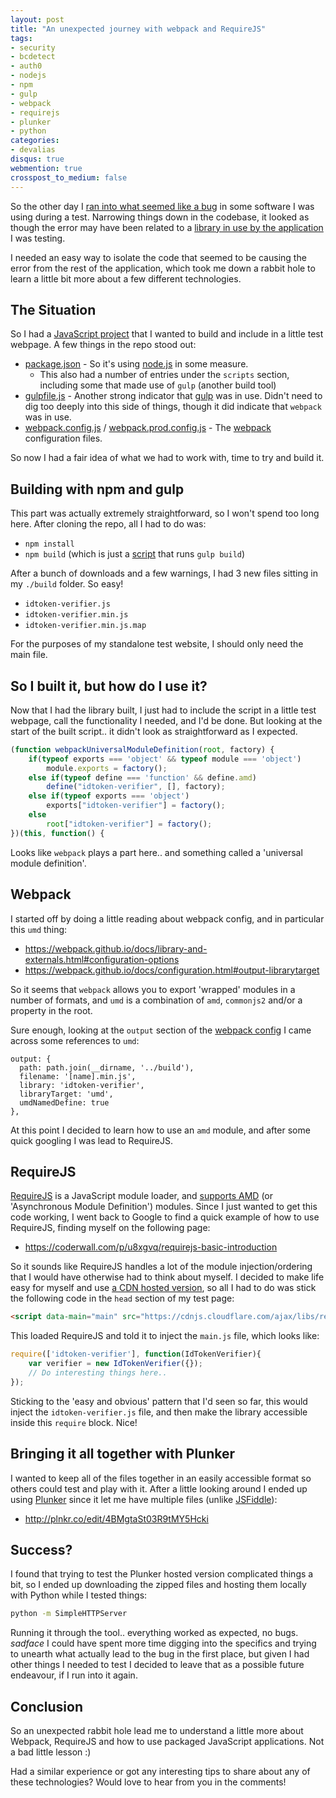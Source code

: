 ```yaml
---
layout: post
title: "An unexpected journey with webpack and RequireJS"
tags:
- security
- bcdetect
- auth0
- nodejs
- npm
- gulp
- webpack
- requirejs
- plunker
- python
categories:
- devalias
disqus: true
webmention: true
crosspost_to_medium: false
---
```

So the other day I [ran into what seemed like a bug](https://github.com/blueclosure/BCDetect/issues/27) in some software I was using during a test. Narrowing things down in the codebase, it looked as though the error may have been related to a [library in use by the application](https://github.com/auth0/idtoken-verifier) I was testing.

I needed an easy way to isolate the code that seemed to be causing the error from the rest of the application, which took me down a rabbit hole to learn a little bit more about a few different technologies.

## The Situation

So I had a [JavaScript project](https://github.com/auth0/idtoken-verifier) that I wanted to build and include in a little test webpage. A few things in the repo stood out:

* [package.json](https://github.com/auth0/idtoken-verifier/blob/master/package.json) - So it's using [node.js](https://nodejs.org/) in some measure.
    * This also had a number of entries under the `scripts` section, including some that made use of `gulp` (another build tool)
* [gulpfile.js](https://github.com/auth0/idtoken-verifier/blob/master/gulpfile.js) - Another strong indicator that [gulp](https://gulpjs.com/) was in use. Didn't need to dig too deeply into this side of things, though it did indicate that `webpack` was in use.
* [webpack.config.js](https://github.com/auth0/idtoken-verifier/blob/master/webpack.config.js) / [webpack.prod.config.js](https://github.com/auth0/idtoken-verifier/blob/master/webpack.prod.config.js) - The [webpack](https://webpack.github.io/) configuration files.

So now I had a fair idea of what we had to work with, time to try and build it.

## Building with npm and gulp

This part was actually extremely straightforward, so I won't spend too long here. After cloning the repo, all I had to do was:

* `npm install`
* `npm build` (which is just a [script](https://github.com/auth0/idtoken-verifier/blob/master/package.json#L8) that runs `gulp build`)

After a bunch of downloads and a few warnings, I had 3 new files sitting in my `./build` folder. So easy!

* `idtoken-verifier.js`
* `idtoken-verifier.min.js`
* `idtoken-verifier.min.js.map`

For the purposes of my standalone test website, I should only need the main file.

## So I built it, but how do I use it?

Now that I had the library built, I just had to include the script in a little test webpage, call the functionality I needed, and I'd be done. But looking at the start of the built script.. it didn't look as straightforward as I expected.

```javascript
(function webpackUniversalModuleDefinition(root, factory) {
    if(typeof exports === 'object' && typeof module === 'object')
        module.exports = factory();
    else if(typeof define === 'function' && define.amd)
        define("idtoken-verifier", [], factory);
    else if(typeof exports === 'object')
        exports["idtoken-verifier"] = factory();
    else
        root["idtoken-verifier"] = factory();
})(this, function() {
```

Looks like `webpack` plays a part here.. and something called a 'universal module definition'.

## Webpack

I started off by doing a little reading about webpack config, and in particular this `umd` thing:

* https://webpack.github.io/docs/library-and-externals.html#configuration-options
* https://webpack.github.io/docs/configuration.html#output-librarytarget

So it seems that `webpack` allows you to export 'wrapped' modules in a number of formats, and `umd` is a combination of `amd`, `commonjs2` and/or a property in the root.

Sure enough, looking at the `output` section of the [webpack config](https://github.com/auth0/idtoken-verifier/blob/master/webpack.prod.config.js#L15-L21) I came across some references to `umd`:

```
output: {
  path: path.join(__dirname, '../build'),
  filename: '[name].min.js',
  library: 'idtoken-verifier',
  libraryTarget: 'umd',
  umdNamedDefine: true
},
```

At this point I decided to learn how to use an `amd` module, and after some quick googling I was lead to RequireJS.

## RequireJS

[RequireJS](http://requirejs.org/) is a JavaScript module loader, and [supports AMD](http://requirejs.org/docs/whyamd.html) (or 'Asynchronous Module Definition') modules. Since I just wanted to get this code working, I went back to Google to find a quick example of how to use RequireJS, finding myself on the following page:

* https://coderwall.com/p/u8xgvq/requirejs-basic-introduction

So it sounds like RequireJS handles a lot of the module injection/ordering that I would have otherwise had to think about myself. I decided to make life easy for myself and use [a CDN hosted version](https://cdnjs.com/libraries/require.js/), so all I had to do was stick the following code in the `head` section of my test page:

```html
<script data-main="main" src="https://cdnjs.cloudflare.com/ajax/libs/require.js/2.3.4/require.js"></script>
```

This loaded RequireJS and told it to inject the `main.js` file, which looks like:

```javascript
require(['idtoken-verifier'], function(IdTokenVerifier){
    var verifier = new IdTokenVerifier({});
    // Do interesting things here..
});
```

Sticking to the 'easy and obvious' pattern that I'd seen so far, this would inject the `idtoken-verifier.js` file, and then make the library accessible inside this `require` block. Nice!

## Bringing it all together with Plunker

I wanted to keep all of the files together in an easily accessible format so others could test and play with it. After a little looking around I ended up using [Plunker](http://plnkr.co/) since it let me have multiple files (unlike [JSFiddle](https://jsfiddle.net/)):

* http://plnkr.co/edit/4BMgtaSt03R9tMY5Hcki

## Success?

I found that trying to test the Plunker hosted version complicated things a bit, so I ended up downloading the zipped files and hosting them locally with Python while I tested things:

```bash
python -m SimpleHTTPServer
```

Running it through the tool.. everything worked as expected, no bugs. *sadface* I could have spent more time digging into the specifics and trying to unearth what actually lead to the bug in the first place, but given I had other things I needed to test I decided to leave that as a possible future endeavour, if I run into it again.

## Conclusion

So an unexpected rabbit hole lead me to understand a little more about Webpack, RequireJS and how to use packaged JavaScript applications. Not a bad little lesson :)

Had a similar experience or got any interesting tips to share about any of these technologies? Would love to hear from you in the comments!
